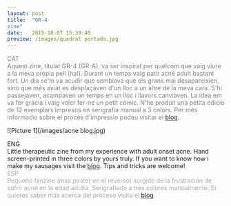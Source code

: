 ```yaml
---
layout: post
title:  "GR-4
zine"
date:   2015-10-07 15:39:40
preview: /images/quadrat portada.jpg
---
```


<font color="#808080">
CAT<br>
Aquest zine, titulat GR-4 (GR-A), va ser inspirat per quelcom que vaig viure a la meva pròpia pell (ha!). Durant un temps vaig patir acné adult bastant fort. Un dia se'm va acudir que semblava que els grans mai desapareixien, sino que més aviat es desplaçàven d'un lloc a un altre de la meva cara. S'hi passejaven, acampaven un temps en un lloc i llavors canviàven. La idea em va fer gràcia i vaig voler fer-ne un petit còmic.
N'he produit una petita edicio de 12 exemplars impresos en serigrafia manual a 3 colors. Per més informacio sobre el procés d'impressio podeu visitar el <a href="{{ site.baseurl }}/blog/">blog</a>.</font><br>

![Picture 1](/images/acne blog.jpg)

<div class="row">

  <div class="column">
  ENG<br>
  Little therapeutic zine from my experience with adult onset acne. Hand screen-printed in three colors by yours truly. If you want to know how i make my sausages visit the <a href="{{ site.baseurl }}/blog/">blog</a>. Tips and tricks are welcome!
  </div>



   <div class="column">
   <font color="#A9A9A9">
   ESP<br>
   Pequeño fanzine (más poster en el reverso) surgido de la frustración de sufrir acné en la edad adulta. Serigrafiado a tres colores manualmente. Si quieres saber más acerca del proceso visita el <a href="{{ site.baseurl }}/blog/">blog</a>.</font><br>
   </div>

 </div>
